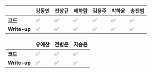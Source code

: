 |              | 강동인 |        전상규      | 배하람 | 김용주 | 박하윤 | 송진범 |
| ------------ | ------ | ----------------- | ------ | ------ | ------ | ------ |
| **코드**     |	✅|:white_check_mark:| :white_check_mark: | :white_check_mark: |:white_check_mark:|   :white_check_mark:|     |
| **Write-up** |	✅|:white_check_mark:| :white_check_mark: | :white_check_mark: |:white_check_mark:| :white_check_mark:|       |

|              | 유예찬 | 전병운 | 지승윤 |
| ------------ | ------ | ------ | ------ |
| **코드**     | :white_check_mark: | :white_check_mark: |:white_check_mark: |
| **Write-up** | :white_check_mark: | :white_check_mark:     | :white_check_mark:|

